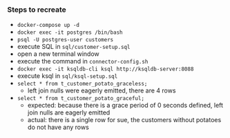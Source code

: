 ### Steps to recreate

- `docker-compose up -d`
- `docker exec -it postgres /bin/bash`
- `psql -U postgres-user customers`
- execute SQL in `sql/customer-setup.sql`
- open a new terminal window
- execute the command in `connector-config.sh`
- `docker exec -it ksqldb-cli ksql http://ksqldb-server:8088`
- execute ksql in `sql/ksql-setup.sql`
- `select * from t_customer_potato_graceless;`
  - left join nulls were eagerly emitted, there are 4 rows
- `select * from t_customer_potato_graceful;`
  - expected: because there is a grace period of 0 seconds defined, left join nulls are eagerly emitted
  - actual: there is a single row for sue, the customers without potatoes do not have any rows
